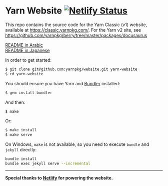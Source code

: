 Yarn Website
[![Netlify Status](https://api.netlify.com/api/v1/badges/85057564-01fa-49d4-b898-30acb74ae19e/deploy-status)](https://app.netlify.com/sites/yarnpkg/deploys)
============

This repo contains the source code for the Yarn Classic (v1) website, available at https://classic.yarnpkg.com/. For the Yarn v2 site, see https://github.com/yarnpkg/berry/tree/master/packages/docusaurus

[README in Arabic](README.ar.md)
<br>
[README in Japanese](README.ja.md)

In order to get started:

```sh
$ git clone git@github.com:yarnpkg/website.git yarn-website
$ cd yarn-website
```

You should ensure you have Yarn and [Bundler](http://bundler.io/) installed:

```sh
$ gem install bundler
```

And then:

```sh
$ make
```

Or:

```sh
$ make install
$ make serve
```

On Windows, `make` is not available, so you need to execute `bundle` and `jekyll` directly:

```sh
bundle install
bundle exec jekyll serve --incremental
```

---

**Special thanks to [Netlify](https://www.netlify.com/) for powering the website.**
